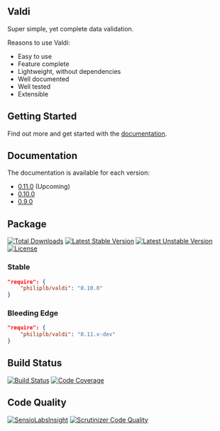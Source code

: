 Valdi
-----

Super simple, yet complete data validation.

Reasons to use Valdi:

* Easy to use
* Feature complete
* Lightweight, without dependencies
* Well documented
* Well tested
* Extensible

## Getting Started

Find out more and get started with the [documentation](https://philiplb.github.io/Valdi/docs/html/0.10.0).

## Documentation

The documentation is available for each version:

* [0.11.0](https://philiplb.github.io/Valdi/docs/html/0.11.0) (Upcoming)
* [0.10.0](https://philiplb.github.io/Valdi/docs/html/0.10.0)
* [0.9.0](https://philiplb.github.io/Valdi/docs/html/0.9.0)

## Package

[![Total Downloads](https://poser.pugx.org/philiplb/valdi/downloads.svg)](https://packagist.org/packages/philiplb/valdi)
[![Latest Stable Version](https://poser.pugx.org/philiplb/valdi/v/stable.svg)](https://packagist.org/packages/philiplb/valdi)
[![Latest Unstable Version](https://poser.pugx.org/philiplb/valdi/v/unstable.svg)](https://packagist.org/packages/philiplb/valdi) [![License](https://poser.pugx.org/philiplb/valdi/license.svg)](https://packagist.org/packages/philiplb/valdi)

### Stable


```json
"require": {
    "philiplb/valdi": "0.10.0"
}
```

### Bleeding Edge

```json
"require": {
    "philiplb/valdi": "0.11.x-dev"
}
```

## Build Status

[![Build Status](https://travis-ci.org/philiplb/Valdi.svg?branch=master)](https://travis-ci.org/philiplb/Valdi)
[![Code Coverage](https://scrutinizer-ci.com/g/philiplb/Valdi/badges/coverage.png?b=master)](https://scrutinizer-ci.com/g/philiplb/Valdi/?branch=master)

## Code Quality

[![SensioLabsInsight](https://insight.sensiolabs.com/projects/e6f291e0-1be6-4897-a634-8de87ac41734/mini.png)](https://insight.sensiolabs.com/projects/e6f291e0-1be6-4897-a634-8de87ac41734)
[![Scrutinizer Code Quality](https://scrutinizer-ci.com/g/philiplb/Valdi/badges/quality-score.png?b=master)](https://scrutinizer-ci.com/g/philiplb/Valdi/?branch=master)
